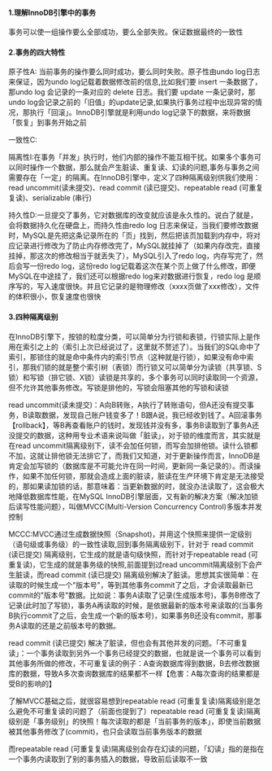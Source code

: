 #### 1.理解InnoDB引擎中的事务

事务可以使一组操作要么全部成功，要么全部失败。保证数据最终的一致性

#### 2.事务的四大特性

原子性A: 当前事务的操作要么同时成功，要么同时失败。原⼦性由undo log⽇志来保证，因为undo log记载着数据修改前的信息,⽐如我们要 insert ⼀条数据了，那undo log 会记录的⼀条对应的 delete ⽇志。我们要 update ⼀条记录时，那undo log会记录之前的「旧值」的update记录,如果执⾏事务过程中出现异常的情况，那执⾏「回滚」。InnoDB引擎就是利⽤undo log记录下的数据，来将数据「恢复」到事务开始之前

一致性C:

隔离性I:在事务「并发」执⾏时，他们内部的操作不能互相⼲扰。如果多个事务可以同时操作⼀个数据，那么就会产⽣脏读、重复读、幻读的问题,事务与事务之间需要存在「⼀定」的隔离。在InnoDB引擎中，定义了四种隔离级别供我们使⽤：read uncommit(读未提交)、read commit (读已提交)、repeatable read (可重复复读)、serializable (串⾏)

持久性D:⼀旦提交了事务，它对数据库的改变就应该是永久性的。说⽩了就是，会将数据持久化在硬盘上，⽽持久性由redo log ⽇志来保证，当我们要修改数据时，MySQL是先把这条记录所在的「⻚」找到，然后把该⻚加载到内存中，将对应记录进⾏修改为了防⽌内存修改完了，MySQL就挂掉了（如果内存改完，直接挂掉，那这次的修改相当于就丢失了），MySQL引⼊了redo log，内存写完了，然后会写⼀份redo log，这份redo log记载着这次在某个⻚上做了什么修改，即便MySQL在中途挂了，我们还可以根据redo log来对数据进⾏恢复，redo log 是顺序写的，写⼊速度很快。并且它记录的是物理修改（xxxx⻚做了xxx修改），⽂件的体积很⼩，恢复速度也很快

#### 3.四种隔离级别

在InnoDB引擎下，按锁的粒度分类，可以简单分为⾏锁和表锁，⾏锁实际上是作⽤在索引之上的（索引上次已经说过了，这⾥就不赘述了）。当我们的SQL命中了索引，那锁住的就是命中条件内的索引节点（这种就是⾏锁），如果没有命中索引，那我们锁的就是整个索引树（表锁）⽽⾏锁⼜可以简单分为读锁（共享锁、S锁）和写锁（排它锁、X锁）读锁是共享的，多个事务可以同时读取同⼀个资源，但不允许其他事务修改。写锁是排他的，写锁会阻塞其他的写锁和读锁

read uncommit(读未提交)：A向B转账，A执⾏了转账语句，但A还没有提交事务，B读取数据，发现⾃⼰账户钱变多了！B跟A说，我已经收到钱了。A回滚事务【rollback】，等B再查看账户的钱时，发现钱并没有多，事务B读取到了事务A还没提交的数据，这种⽤专业术语来说叫做「脏读」，对于锁的维度⽽⾔，其实就是在read uncommit隔离级别下，读不会加任何锁，⽽写会加排他锁。读什么锁都不加，这就让排他锁⽆法排它了，⽽我们⼜知道，对于更新操作⽽⾔，InnoDB是肯定会加写锁的（数据库是不可能允许在同⼀时间，更新同⼀条记录的）。⽽读操作，如果不加任何锁，那就会造成上⾯的脏读，脏读在⽣产环境下肯定是⽆法接受的，那如果读加锁的话，那意味着：当更新数据的时，就没办法读取了，这会极⼤地降低数据库性能，在MySQL InnoDB引擎层⾯，⼜有新的解决⽅案（解决加锁后读写性能问题），叫做MVCC(Multi-Version Concurrency Control)多版本并发控制

MCCC:MVCC通过⽣成数据快照（Snapshot)，并⽤这个快照来提供⼀定级别（语句级或事务级）的⼀致性读取,回到事务隔离级别下，针对于 read commit (读已提交) 隔离级别，它⽣成的就是语句级快照，⽽针对于repeatable read (可重复读)，它⽣成的就是事务级的快照,前⾯提到过read uncommit隔离级别下会产⽣脏读，⽽read commit (读已提交) 隔离级别解决了脏读。思想其实很简单：在读取的时候⽣成⼀个"版本号"，等到其他事务commit了之后，才会读取最新已commit的"版本号"数据。⽐如说：事务A读取了记录(⽣成版本号)，事务B修改了记录(此时加了写锁)，事务A再读取的时候，是依据最新的版本号来读取的(当事务B执⾏commit了之后，会⽣成⼀个新的版本号)，如果事务B还没有commit，那事务A读取的还是之前版本号的数据。



read commit (读已提交) 解决了脏读，但也会有其他并发的问题。「不可重复读」：⼀个事务读取到另外⼀个事务已经提交的数据，也就是说⼀个事务可以看到其他事务所做的修改，不可重复读的例⼦：A查询数据库得到数据，B去修改数据库的数据，导致A多次查询数据库的结果都不⼀样【危害：A每次查询的结果都是受B的影响的】

了解MVCC基础之后，就很容易想到repeatable read (可重复复读)隔离级别是怎么避免不可重复读的问题了（前⾯也提到了）repeatable read (可重复复读)隔离级别是「事务级别」的快照！每次读取的都是「当前事务的版本」，即使当前数据被其他事务修改了(commit)，也只会读取当前事务版本的数据

⽽repeatable read (可重复复读)隔离级别会存在幻读的问题，「幻读」指的是指在⼀个事务内读取到了别的事务插⼊的数据，导致前后读取不⼀致